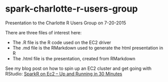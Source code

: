 # spark-charlotte-r-users-group
Presentation to the Charlotte R Users Group on 7-20-2015

There are three files of interest here:

- The .R file is the R code used on the EC2 driver
- The .md file is the RMarkdown used to generate the html presentation in R
- The .html file is the presentation, created from RMarkdown

See my blog post on how to spin up an EC2 cluster and get going with RStudio:
<a href="http://benporter.io/blog/r/sparkr-on-ec2-up-and-running-in-30-minutes">SparkR on Ec2 – Up and Running in 30 Minutes</a>
